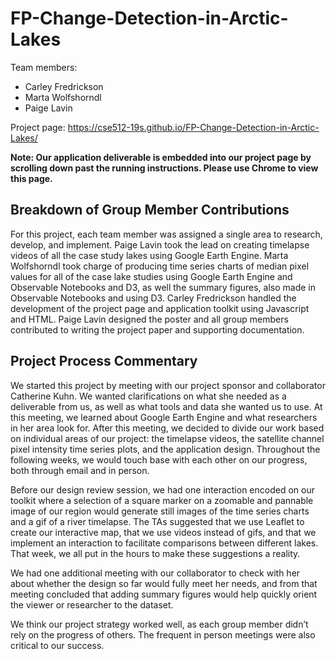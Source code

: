 
# FP-Change-Detection-in-Arctic-Lakes
Team members:  
* Carley Fredrickson  
* Marta Wolfshorndl  
* Paige Lavin

Project page: https://cse512-19s.github.io/FP-Change-Detection-in-Arctic-Lakes/  

**Note: Our application deliverable is embedded into our project page by scrolling down past the running instructions. Please use Chrome to view this page.**


## Breakdown of Group Member Contributions

For this project, each team member was assigned a single area to research, develop, and implement. Paige Lavin took the lead on creating timelapse videos of all the case study lakes using Google Earth Engine. Marta Wolfshorndl took charge of producing time series charts of median pixel values for all of the case lake studies using Google Earth Engine and Observable Notebooks and D3, as well the summary figures, also made in Observable Notebooks and using D3. Carley Fredrickson handled the development of the project page and application toolkit using Javascript and HTML. Paige Lavin designed the poster and all group members contributed to writing the project paper and supporting documentation.

## Project Process Commentary

We started this project by meeting with our project sponsor and collaborator Catherine Kuhn. We wanted clarifications on what she needed as a deliverable from us, as well as what tools and data she wanted us to use. At this meeting, we learned about Google Earth Engine and what researchers in her area look for. After this meeting, we decided to divide our work based on individual areas of our project: the timelapse videos, the satellite channel pixel intensity time series plots, and the application design. Throughout the following weeks, we would touch base with each other on our progress, both through email and in person.

Before our design review session, we had one interaction encoded on our toolkit where a selection of a square marker on a zoomable and pannable image of our region would generate still images of the time series charts and a gif of a river timelapse. The TAs suggested that we use Leaflet to create our interactive map, that we use videos instead of gifs, and that we implement an interaction to facilitate comparisons between different lakes. That week, we all put in the hours to make these suggestions a reality. 

We had one additional meeting with our collaborator to check with her about whether the design so far would fully meet her needs, and from that meeting concluded that adding summary figures would help quickly orient the viewer or researcher to the dataset. 

We think our project strategy worked well, as each group member didn’t rely on the progress of others. The frequent in person meetings were also critical to our success. 
